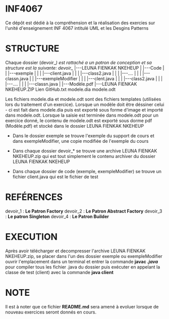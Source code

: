 # INF4067

Ce dépôt est dédié à la compréhension et la réalisation des exercies sur l'unité d'enseignement INF 4067 intitulé UML et les Desgins Patterns

# STRUCTURE

Chaque dossier (devoir_*) est rattaché a un patron de conception et sa structure est la suivante:
  devoir_*
  |---LEUNA FIENKAK NKEHEUP
  |   |---Code
  |   |   |---exemple
  |   |   |   |---client.java
  |   |   |   |---class2.java
  |   |   |   |---....
  |   |   |   |---classn.java
  |   |   |---exempleModifier
  |   |   |   |---clent.java
  |   |   |   |---class2.java
  |   |   |   |---....
  |   |   |   |---classn.java
  |   |---Modèle.pdf
  |---LEUNA FIENKAK NKEHEUP.ZIP
  Lien GitHub.txt
  modele.dia
  modele.odt

Les fichiers modele.dia et modele.odt sont des fichiers templates (utilisées lors du traitement d'un exercice). Lorsque un modèle doit être déssiner
celui - ci est fait dans modele.dia puis est exporté sous forme d'image et importé dans modele.odt. Lorsque la saisie est terminée dans modele.odt pour un exercice donné,
le contenu de modele.odt est exporté sous dorme pdf (Modèle.pdf) et stocké dans le dossier LEUNA FIENKAK NKEHEUP

- Dans le dossier exemple se trouve l'exemple du support de cours et dans exempleModifier, une copie modifiée de l'exemple du cours

- Dans chaque dossier devoir_* se trouve une archive LEUNA FIENKAK NKEHEUP.zip qui est tout simplement le contenu archiver du dossier LEUNA FIENKAK NKEHEUP

- Dans chaque dossier de code (exemple, exempleModifier) se trouve un fichier client.java qui est le fichier de test

# REFÉRENCES

devoir_1  : **Le Patron Factory**
devoir_2  : **Le Patron Abstract Factory**
devoir_3  : **Le patron Singleton**
devoir_4  : **Le Patron Builder**

# EXECUTION

Après avoir télécharger et decompresser l'archive LEUNA FIENKAK NKEHEUP.zip, se placer dans l'un des dossier exemple ou exempleModifier
ouvrir l'emplacement dans un terminal et entrer la commande **javac *.java*** pour compiler tous les fichier .java du dossier
puis exécuter en appelant la classe de test (client) avec la commande **java client**

# NOTE

Il est à noter que ce fichier **README.md** sera amené à evoluer lorsque de nouveau exercices seront donnés en cours.
